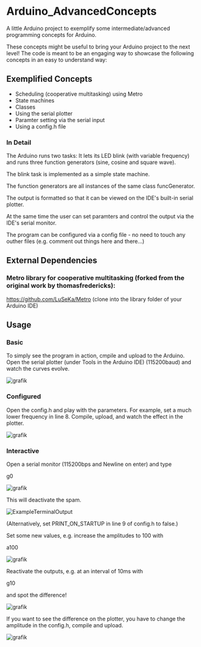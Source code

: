 # Arduino_AdvancedConcepts
A little Arduino project to exemplify some intermediate/advanced programming concepts for Arduino.

These concepts might be useful to bring your Arduino project to the next level!
The code is meant to be an engaging way to showcase the following concepts in an easy to understand way:

## Exemplified Concepts
* Scheduling (cooperative multitasking) using Metro
* State machines
* Classes
* Using the serial plotter
* Paramter setting via the serial input
* Using a config.h file

### In Detail

The Arduino runs two tasks: It lets its LED blink (with variable frequency) and runs three function generators (sine, cosine and square wave).

The blink task is implemented as a simple state machine.

The function generators are all instances of the same class funcGenerator.

The output is formatted so that it can be viewed on the IDE's built-in serial plotter.

At the same time the user can set paramters and control the output via the IDE's serial monitor.

The program can be configured via a config file - no need to touch any outher files (e.g. comment out things here and there...)


## External Dependencies

### Metro library for cooperative multitasking (forked from the original work by thomasfredericks):
https://github.com/LuSeKa/Metro (clone into the library folder of your Arduino IDE)

## Usage

### Basic
To simply see the program in action, cmpile and upload to the Arduino. Open the serial plotter (under Tools in the Arduino IDE) (115200baud) and watch the curves evolve.

![grafik](https://user-images.githubusercontent.com/8363989/52743026-64f99e00-2fd9-11e9-9c10-b28ac932af57.png)

### Configured
Open the config.h and play with the parameters. For example, set a much lower frequency in line 8. Compile, upload, and watch the effect in the plotter.

![grafik](https://user-images.githubusercontent.com/8363989/52742959-40052b00-2fd9-11e9-8b1a-37e6a35ae545.png)

### Interactive
Open a serial monitor (115200bps and Newline on enter) and type

g0

![grafik](https://user-images.githubusercontent.com/8363989/52743826-35e42c00-2fdb-11e9-9d82-84106a4d4909.png)

This will deactivate the spam.

![ExampleTerminalOutput](https://user-images.githubusercontent.com/8363989/52742703-a3db2400-2fd8-11e9-93e0-5cd8025d24f4.png)

(Alternatively, set PRINT_ON_STARTUP in line 9 of config.h to false.)

Set some new values, e.g. increase the amplitudes to 100 with

a100

![grafik](https://user-images.githubusercontent.com/8363989/52742868-0c2a0580-2fd9-11e9-9d6c-cb85d7a89320.png)


Reactivate the outputs, e.g. at an interval of 10ms with

g10

and spot the difference!

![grafik](https://user-images.githubusercontent.com/8363989/52743939-7e9be500-2fdb-11e9-9e00-1c12dd019c4c.png)

If you want to see the difference on the plotter, you have to change the amplitude in the config.h, compile and upload.

![grafik](https://user-images.githubusercontent.com/8363989/52743139-a722df80-2fd9-11e9-9b04-020616cde573.png)
